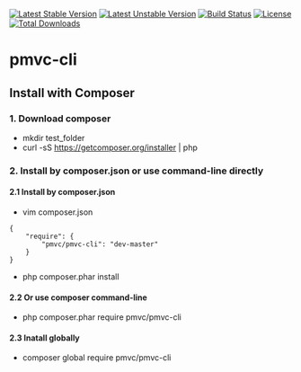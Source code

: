 [![Latest Stable Version](https://poser.pugx.org/pmvc/pmvc-cli/v/stable)](https://packagist.org/packages/pmvc/pmvc-cli) 
[![Latest Unstable Version](https://poser.pugx.org/pmvc/pmvc-cli/v/unstable)](https://packagist.org/packages/pmvc/pmvc-cli) 
[![Build Status](https://travis-ci.org/pmvc/pmvc-cli.svg?branch=master)](https://travis-ci.org/pmvc/pmvc-cli)
[![License](https://poser.pugx.org/pmvc/pmvc-cli/license)](https://packagist.org/packages/pmvc/pmvc-cli)
[![Total Downloads](https://poser.pugx.org/pmvc/pmvc-cli/downloads)](https://packagist.org/packages/pmvc/pmvc-cli) 

pmvc-cli
===============

## Install with Composer
### 1. Download composer
   * mkdir test_folder
   * curl -sS https://getcomposer.org/installer | php

### 2. Install by composer.json or use command-line directly
#### 2.1 Install by composer.json
   * vim composer.json
```
{
    "require": {
        "pmvc/pmvc-cli": "dev-master"
    }
}
```
   * php composer.phar install

#### 2.2 Or use composer command-line
   * php composer.phar require pmvc/pmvc-cli

#### 2.3 Inatall globally
   * composer global require pmvc/pmvc-cli
